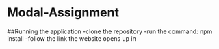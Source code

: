 # Modal-Assignment

##Running the application
-clone the repository
-run the command: npm install
-follow the link the website opens up in

##
